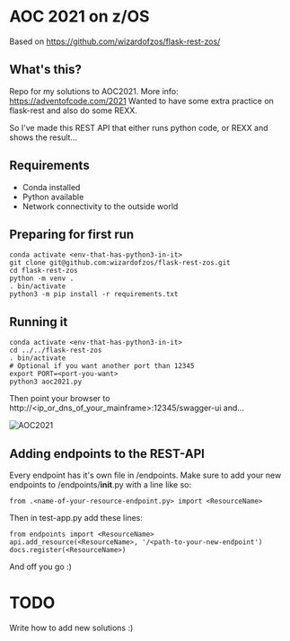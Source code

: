 # AOC 2021 on z/OS


Based on  https://github.com/wizardofzos/flask-rest-zos/

## What's this?

Repo for my solutions to AOC2021. More info: https://adventofcode.com/2021
Wanted to have some extra practice on flask-rest and also do some REXX. 

So I've made this REST API that either runs python code, or REXX and shows the result...


## Requirements

- Conda installed
- Python available
- Network connectivity to the outside world    

## Preparing for first run

    conda activate <env-that-has-python3-in-it>
    git clone git@github.com:wizardofzos/flask-rest-zos.git
    cd flask-rest-zos
    python -m venv .
    . bin/activate  
    python3 -m pip install -r requirements.txt

## Running it
    conda activate <env-that-has-python3-in-it>      
    cd ../../flask-rest-zos
    . bin/activate
    # Optional if you want another port than 12345
    export PORT=<port-you-want>
    python3 aoc2021.py

Then point your browser to http://<ip_or_dns_of_your_mainframe>:12345/swagger-ui and...

![AOC2021](https://github.com/wizardofzos/aoc2021/blob/main/aoc2021-startup.png?raw=true)
       
    
## Adding endpoints to the REST-API

Every endpoint has it's own file in /endpoints. Make sure to add your new endpoints to /endpoints/__init__.py with a line like so:

    from .<name-of-your-resource-endpoint.py> import <ResourceName>

Then in test-app.py add these lines:

    from endpoints import <ResourceName>
    api.add_resource(<ResourceName>, '/<path-to-your-new-endpoint')
    docs.register(<ResourceName>)

And off you go :)

# TODO
Write how to add new solutions :)
